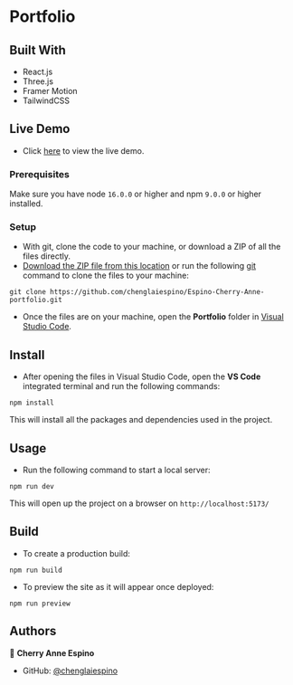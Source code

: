 # Portfolio

## Built With

- React.js
- Three.js
- Framer Motion
- TailwindCSS

## Live Demo

- Click [here](https://shaq-portfolio.netlify.app/) to view the live demo.

### Prerequisites

Make sure you have node `16.0.0` or higher and npm `9.0.0` or higher installed.

### Setup

- With git, clone the code to your machine, or download a ZIP of all the files directly.
- [Download the ZIP file from this location](https://github.com/chenglaiespino/Espino-Cherry-Anne-portfolio/archive/refs/heads/main.zip) or run the following [git](https://git-scm.com/) command to clone the files to your machine:

```
git clone https://github.com/chenglaiespino/Espino-Cherry-Anne-portfolio.git
```

- Once the files are on your machine, open the **Portfolio** folder in [Visual Studio Code](https://code.visualstudio.com/download).

## Install

- After opening the files in Visual Studio Code, open the **VS Code** integrated terminal and run the following commands:

```
npm install
```

This will install all the packages and dependencies used in the project.

## Usage

- Run the following command to start a local server:

```
npm run dev
```

This will open up the project on a browser on `http://localhost:5173/`

## Build

- To create a production build:

```
npm run build
```

- To preview the site as it will appear once deployed:

```
npm run preview
```

## Authors

👤 **Cherry Anne Espino**

- GitHub: [@chenglaiespino](https://github.com/chenglaiespino)
